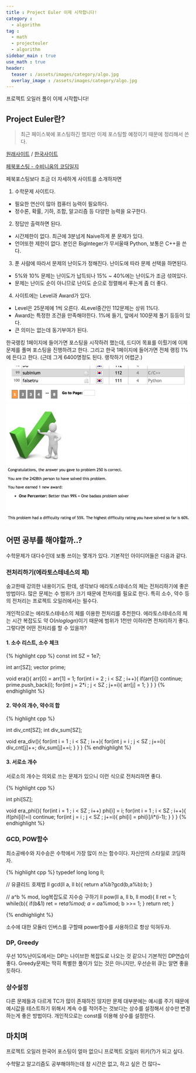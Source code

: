 ```yaml
---
title : Project Euler 이제 시작합니다!
category :
  - algorithm
tag :
  - math
  - projecteuler
  - algorithm
sidebar_main : true
use_math : true
header:
  teaser : /assets/images/category/algo.jpg
  overlay_image : /assets/images/category/algo.jpg
---
```


프로젝트 오일러 풀이 이제 시작합니다!

## Project Euler란?

> 최근 페이스북에 포스팅하긴 했지만 이제 포스팅할 예정이기 때문에 정리해서 쓴다.

[원래사이트](projecteuler.net) / [한국사이트](euler.synap.co.kr)

[페북포스팅 - 수비니움의 코딩일지](https://www.facebook.com/subiniumscd/posts/219610695386334)

페북포스팅보다 조금 더 자세하게 사이트를 소개하자면

1. 수학문제 사이트다.
  - 필요한 연산이 많아 컴퓨터 능력이 필요하다.
  - 정수론, 확률, 기하, 조합, 알고리즘 등 다양한 능력을 요구한다.

2. 정답만 출력하면 된다.
  - 시간제한이 없다. 최근에 3분넘게 Naive하게 푼 문제가 있다.
  - 언어또한 제한이 없다. 본인은 BigInteger가 무서울때 Python, 보통은 C++을 쓴다.

3. 푼 사람에 따라서 문제의 난이도가 정해진다. 난이도에 따라 문제 선택을 하면된다.
  - 5%와 10% 문제는 난이도가 납득되나 15% ~ 40%에는 난이도가 조금 섞여있다.
  - 문제는 난이도 순이 아니므로 난이도 순으로 정렬해서 푸는게 좀 더 좋다.

4. 사이트에는 Level과 Award가 있다.
  - Level은 25문제에 1씩 오른다. 4Level중간인 112문제는 상위 1%다.
  - Award는 특정한 조건을 만족해야한다. 1%에 들기, 앞에서 100문제 풀기 등등이 있다.
  - 큰 의미는 없는데 동기부여가 된다.

한국랭킹 1페이지에 들어가면 포스팅을 시작하려 했는데, 드디어 목표를 이뤘기에 이제 문제를 풀며 포스팅을 진행하려고 한다.
그리고 한국 1페이지에 들어가면 전체 랭킹 1%에 든다고 한다. (근데 그게 6400명정도 된다. 랭작하기 어렵군.)

![1page](/assets/images/pe/1page.png)
![one percenter](/assets/images/pe/one-percenter.png)

## 어떤 공부를 해야할까..?

수학문제가 대다수인데 보통 쓰이는 몇개가 있다. 기본적인 아이디어들은 다음과 같다.

### 전처리하기(에라토스테네스의 체)

숭고한때 강의한 내용이기도 한데, 생각보다 에라토스테네스의 체는 전처리하기에 좋은 방법이다.
많은 문제는 수 범위가 크기 때문에 전처리를 필요로 한다. 특히 소수, 약수 등의 전처리는 프로젝트 오일러에서는 필수다.

개인적으로는 에라토스테네스의 체를 이용한 전처리를 추천한다.
에라토스테네스의 체는 시간 복잡도도 약 O($nloglogn$)이기 때문에 범위가 1천만 이하라면 전처리하기 좋다.
그렇다면 어떤 전처리를 할 수 있을까?

#### 1. 소수 리스트, 소수 체크

{% highlight cpp %}
const int SZ = 1e7;

int arr[SZ];
vector<int> prime;

void era(){
  arr[0] = arr[1] = 1;
  for(int i = 2 ; i < SZ ; i++){
    if(arr[i]) continue;
    prime.push_back(i);
    for(int j = 2*i ; j < SZ ; j+=i){
      arr[j] = 1;
    }
  }
}
{% endhighlight %}

#### 2. 약수의 개수, 약수의 합

{% highlight cpp %}

int div_cnt[SZ];
int div_sum[SZ];

void era_div(){
  for(int i = 1 ; i < SZ ; i++){
    for(int j = i ; j < SZ ; j+=i){
      div_cnt[j]++;
      div_sum[j]+=i;
    }
  }
}
{% endhighlight %}

#### 3. 서로소 개수

서로소의 개수는 의외로 쓰는 문제가 있으니 이런 식으로 전처리하면 좋다.

{% highlight cpp %}

int phi[SZ];

void era_phi(){
  for(int i = 1 ; i < SZ ; i++) phi[i] = i;
  for(int i = 1 ; i < SZ ; i++){
    if(phi[i]!=i) continue;
    for(int j = i ; j < SZ ; j+=i){
      phi[i] = phi[i]/i*(i-1);
    }
  }
}
{% endhighlight %}

### GCD, POW함수

최소공배수와 지수승은 수학에서 가장 많이 쓰는 함수이다. 자신만의 스타일로 코딩하자.

{% highlight cpp %}
typedef long long ll;

// 유클리드 호제법
ll gcd(ll a, ll b){
  return a%b?gcd(b,a%b):b;
}

// a^b % mod, log복잡도로 지수승 구하기
ll pow(ll a, ll b, ll mod){
  ll ret = 1;
  while(b){
    if(b&1) ret = ret*a%mod;
    a = a*a%mod;
    b >>= 1;
  }
  return ret;
}

{% endhighlight %}

소수에 대한 모듈러 인버스를 구할때 power함수를 사용하므로 항상 익혀두자.

### DP, Greedy

우선 10%난이도에서는 DP는 나이브한 복잡도로 나오는 것 같으니 기본적인 DP연습이 좋다.
Greedy문제는 딱히 특별한 풀이가 있는 것은 아니지만, 우선순위 큐는 알면 좋을 듯하다.

### 상수설정

다른 문제들과 다르게 TC가 많이 존재하진 않지만 문제 대부분에는 예시를 주기 때문에 예시값을 테스트하기 위해서 계속 수를 적어주는 것보다는 상수를 설정해서 상수만 변경하는게 좋은 방법이다. 개인적으로는 const를 이용해 상수를 설정한다.

## 마치며

프로젝트 오일러 한국어 포스팅이 얼마 없으니 프로젝트 오일러 위키(?)가 되고 싶다.

수학말고 알고리즘도 공부해야하는데 참 시간은 없고, 하고 싶은 건 많다~
